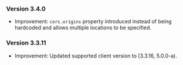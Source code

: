 ### Version 3.4.0

- Improvement: `cors.origins` property introduced instead of being hardcoded and allows multiple locations to be specified.

### Version 3.3.11

- Improvement: Updated supported client version to [3.3.16, 5.0.0-a).
